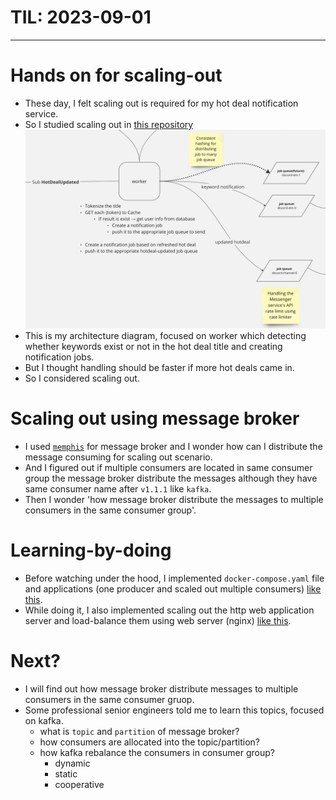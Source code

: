 # TIL: 2023-09-01

---

# Hands on for scaling-out

- These day, I felt scaling out is required for my hot deal notification service.
- So I studied scaling out in [this repository](https://github.com/prravda/hands-on-scaling-out)
  ![architecture-focused-on-worker](assets/0-architecture-focused-on-worker.png)
- This is my architecture diagram, focused on worker which detecting whether keywords exist or not in the hot deal title and creating notification jobs.
- But I thought handling should be faster if more hot deals came in.
- So I considered scaling out.

# Scaling out using message broker

- I used [`memphis`](https://memphis.dev/) for message broker and I wonder how can I distribute the message consuming for scaling out scenario.
- And I figured out if multiple consumers are located in same consumer group the message broker distribute the messages although they have same consumer name after `v1.1.1` like `kafka`.
- Then I wonder 'how message broker distribute the messages to multiple consumers in the same consumer group'.

# Learning-by-doing

- Before watching under the hood, I implemented `docker-compose.yaml` file and applications (one producer and scaled out multiple consumers) [like this](https://github.com/prravda/hands-on-scaling-out#start-application-publisher-and-multiple-subscribers).
- While doing it, I also implemented scaling out the http web application server and load-balance them using web server (nginx) [like this](https://github.com/prravda/hands-on-scaling-out#result-1).

# Next?

- I will find out how message broker distribute messages to multiple consumers in the same consumer gruop.
- Some professional senior engineers told me to learn this topics, focused on kafka.
  - what is `topic` and `partition` of message broker?
  - how consumers are allocated into the topic/partition?
  - how kafka rebalance the consumers in consumer group?
    - dynamic
    - static
    - cooperative
